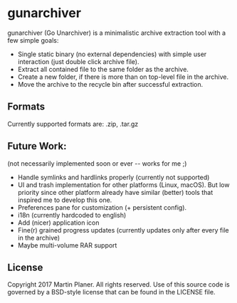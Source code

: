 # gunarchiver

gunarchiver (Go Unarchiver) is a minimalistic archive extraction tool with a few simple goals:

- Single static binary (no external dependencies) with simple user interaction (just double click archive file).
- Extract all contained file to the same folder as the archive.
- Create a new folder, if there is more than on top-level file in the archive.
- Move the archive to the recycle bin after successful extraction.

## Formats

Currently supported formats are: .zip, .tar.gz

## Future Work:

(not necessarily implemented soon or ever -- works for me ;)

- Handle symlinks and hardlinks properly (currently not supported)
- UI and trash implementation for other platforms (Linux, macOS). But low priority since other platform already have similar (better) tools that inspired me to develop this one.
- Preferences pane for customization (+ persistent config).
- i18n (currently hardcoded to english)
- Add (nicer) application icon
- Fine(r) grained progress updates (currently updates only after every file in the archive)
- Maybe multi-volume RAR support

## License

Copyright 2017 Martin Planer. All rights reserved.
Use of this source code is governed by a BSD-style
license that can be found in the LICENSE file.
